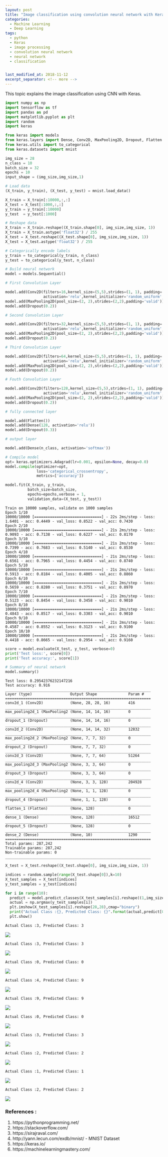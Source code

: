 ```yaml
---
layout: post
title: "Image classification using convolution neural network with Keras"
categories:
  - Machine Learning
  - Deep Learning
tags:
  - python
  - Keras
  - image processing
  - convolution neural network
  - neural network
  - classification


last_modified_at: 2018-11-12
excerpt_separator: <!-- more -->
---
```


This topic explains the image classification using CNN with Keras.
<!-- more -->
```python
import numpy as np
import tensorflow as tf
import pandas as pd
import matplotlib.pyplot as plt
import random
import keras

from keras import models
from keras.layers import Dense, Conv2D, MaxPooling2D, Dropout, Flatten
from keras.utils import to_categorical
from keras.datasets import mnist
```


```python
img_size = 28
n_class = 10
batch_size = 32
epochs = 10
input_shape = (img_size,img_size,1)
```


```python
# Load data
(X_train, y_train), (X_test, y_test) = mnist.load_data()

X_train = X_train[:10000,:,:]
X_test = X_test[:1000,:,:]
y_train = y_train[:10000]
y_test  = y_test[:1000]
```


```python
# Reshape data
X_train = X_train.reshape((X_train.shape[0], img_size,img_size, 1))
X_train = X_train.astype('float32') / 255
X_test = X_test.reshape((X_test.shape[0], img_size,img_size, 1))
X_test = X_test.astype('float32') / 255

# Categorically encode labels
y_train = to_categorical(y_train, n_class)
y_test = to_categorical(y_test, n_class)
```


```python
# Build neural network
model = models.Sequential()

# First Convolution Layer

model.add(Conv2D(filters=16,kernel_size=(5,5),strides=(1, 1), padding='same',
                 activation='relu',kernel_initializer='random_uniform',bias_initializer='zeros',input_shape=input_shape))
model.add(MaxPooling2D(pool_size=(2, 2),strides=(2,2),padding='valid'))
model.add(Dropout(0.2))

# Second Convolution Layer

model.add(Conv2D(filters=32,kernel_size=(5,5),strides=(1, 1), padding='same',
                 activation='relu',kernel_initializer='random_uniform',bias_initializer='zeros'))
model.add(MaxPooling2D(pool_size=(2, 2),strides=(2,2),padding='valid'))
model.add(Dropout(0.2))

# Third Convolution Layer

model.add(Conv2D(filters=64,kernel_size=(5,5),strides=(1, 1), padding='same',
                 activation='relu',kernel_initializer='random_uniform',bias_initializer='zeros'))
model.add(MaxPooling2D(pool_size=(2, 2),strides=(2,2),padding='valid'))
model.add(Dropout(0.2))

# Fouth Convolution Layer

model.add(Conv2D(filters=128,kernel_size=(5,5),strides=(1, 1), padding='same',
                 activation='relu',kernel_initializer='random_uniform',bias_initializer='zeros'))
model.add(MaxPooling2D(pool_size=(2, 2),strides=(2,2),padding='valid'))
model.add(Dropout(0.2))

```


```python
# fully connected layer

model.add(Flatten())
model.add(Dense(128, activation='relu'))
model.add(Dropout(0.3))
```


```python
# output layer

model.add(Dense(n_class, activation='softmax'))
```


```python
# Compile model
opt= keras.optimizers.Adagrad(lr=0.001, epsilon=None, decay=0.0)
model.compile(optimizer=opt,
              loss='categorical_crossentropy',
              metrics=['accuracy'])
```


```python
model.fit(X_train, y_train,
          batch_size=batch_size,
          epochs=epochs,verbose = 1,
          validation_data=(X_test, y_test))
```

    Train on 10000 samples, validate on 1000 samples
    Epoch 1/10
    10000/10000 [==============================] - 22s 2ms/step - loss: 1.6401 - acc: 0.4449 - val_loss: 0.8522 - val_acc: 0.7430
    Epoch 2/10
    10000/10000 [==============================] - 21s 2ms/step - loss: 0.9093 - acc: 0.7138 - val_loss: 0.6227 - val_acc: 0.8170
    Epoch 3/10
    10000/10000 [==============================] - 21s 2ms/step - loss: 0.7399 - acc: 0.7683 - val_loss: 0.5140 - val_acc: 0.8530
    Epoch 4/10
    10000/10000 [==============================] - 21s 2ms/step - loss: 0.6561 - acc: 0.7965 - val_loss: 0.4454 - val_acc: 0.8740
    Epoch 5/10
    10000/10000 [==============================] - 21s 2ms/step - loss: 0.5913 - acc: 0.8184 - val_loss: 0.4005 - val_acc: 0.8860
    Epoch 6/10
    10000/10000 [==============================] - 21s 2ms/step - loss: 0.5659 - acc: 0.8280 - val_loss: 0.3751 - val_acc: 0.8970
    Epoch 7/10
    10000/10000 [==============================] - 21s 2ms/step - loss: 0.5123 - acc: 0.8454 - val_loss: 0.3458 - val_acc: 0.9010
    Epoch 8/10
    10000/10000 [==============================] - 21s 2ms/step - loss: 0.4843 - acc: 0.8517 - val_loss: 0.3303 - val_acc: 0.9010
    Epoch 9/10
    10000/10000 [==============================] - 21s 2ms/step - loss: 0.4587 - acc: 0.8552 - val_loss: 0.3123 - val_acc: 0.9100
    Epoch 10/10
    10000/10000 [==============================] - 21s 2ms/step - loss: 0.4418 - acc: 0.8665 - val_loss: 0.2954 - val_acc: 0.9160



```python
score = model.evaluate(X_test, y_test, verbose=0)
print('Test loss:', score[0])
print('Test accuracy:', score[1])

# Summary of neural network
model.summary()
```

    Test loss: 0.29542376232147216
    Test accuracy: 0.916
    _________________________________________________________________
    Layer (type)                 Output Shape              Param #   
    =================================================================
    conv2d_1 (Conv2D)            (None, 28, 28, 16)        416       
    _________________________________________________________________
    max_pooling2d_1 (MaxPooling2 (None, 14, 14, 16)        0         
    _________________________________________________________________
    dropout_1 (Dropout)          (None, 14, 14, 16)        0         
    _________________________________________________________________
    conv2d_2 (Conv2D)            (None, 14, 14, 32)        12832     
    _________________________________________________________________
    max_pooling2d_2 (MaxPooling2 (None, 7, 7, 32)          0         
    _________________________________________________________________
    dropout_2 (Dropout)          (None, 7, 7, 32)          0         
    _________________________________________________________________
    conv2d_3 (Conv2D)            (None, 7, 7, 64)          51264     
    _________________________________________________________________
    max_pooling2d_3 (MaxPooling2 (None, 3, 3, 64)          0         
    _________________________________________________________________
    dropout_3 (Dropout)          (None, 3, 3, 64)          0         
    _________________________________________________________________
    conv2d_4 (Conv2D)            (None, 3, 3, 128)         204928    
    _________________________________________________________________
    max_pooling2d_4 (MaxPooling2 (None, 1, 1, 128)         0         
    _________________________________________________________________
    dropout_4 (Dropout)          (None, 1, 1, 128)         0         
    _________________________________________________________________
    flatten_1 (Flatten)          (None, 128)               0         
    _________________________________________________________________
    dense_1 (Dense)              (None, 128)               16512     
    _________________________________________________________________
    dropout_5 (Dropout)          (None, 128)               0         
    _________________________________________________________________
    dense_2 (Dense)              (None, 10)                1290      
    =================================================================
    Total params: 287,242
    Trainable params: 287,242
    Non-trainable params: 0
    _________________________________________________________________



```python
X_test = X_test.reshape((X_test.shape[0], img_size,img_size, 1))

indices = random.sample(range(X_test.shape[0]),k=10)
X_test_samples = X_test[indices]
y_test_samples = y_test[indices]
```


```python
for i in range(10):
  predict = model.predict_classes(X_test_samples[i].reshape((1,img_size,img_size, 1)))
  actual = np.argmax(y_test_samples[i])
  plt.imshow(X_test_samples[i].reshape(28,28),cmap="binary")
  print("Actual Class :{}, Predicted Class: {}".format(actual,predict[0]))
  plt.show()
```

    Actual Class :3, Predicted Class: 3



<img src="/images/output_12_1.png">


    Actual Class :3, Predicted Class: 3



<img src="/images/output_12_3.png">


    Actual Class :0, Predicted Class: 0



<img src="/images/output_12_5.png">


    Actual Class :4, Predicted Class: 9



<img src="/images/output_12_7.png">


    Actual Class :9, Predicted Class: 9



<img src="/images/output_12_9.png">


    Actual Class :0, Predicted Class: 0



<img src="/images/output_12_11.png">


    Actual Class :3, Predicted Class: 3



<img src="/images/output_12_13.png">


    Actual Class :2, Predicted Class: 2



<img src="/images/output_12_15.png">


    Actual Class :1, Predicted Class: 1



<img src="/images/output_12_17.png">


    Actual Class :2, Predicted Class: 2



<img src="/images/output_12_19.png">

### References :
<ol>
  <li> https://pythonprogramming.net/ </li>
  <li> https://stackoverflow.com/ </li>
  <li> https://sirajraval.com/ </li>
  <li> http://yann.lecun.com/exdb/mnist/ - MNIST Dataset </li>
  <li> https://keras.io/ </li>
  <li> https://machinelearningmastery.com/ </li>
</ol>
